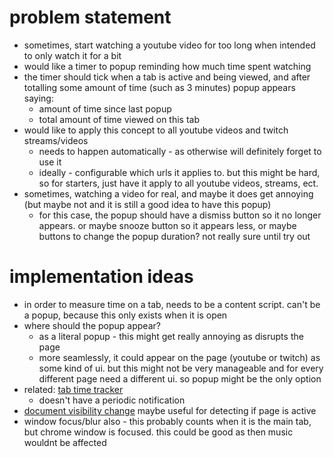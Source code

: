 # problem statement
- sometimes, start watching a youtube video for too long when intended to only watch it for a bit
- would like a timer to popup reminding how much time spent watching
- the timer should tick when a tab is active and being viewed, and after totalling some amount of time (such as 3 minutes) popup appears saying:
    - amount of time since last popup
    - total amount of time viewed on this tab
- would like to apply this concept to all youtube videos and twitch streams/videos
    - needs to happen automatically - as otherwise will definitely forget to use it
    - ideally - configurable which urls it applies to. but this might be hard, so for starters, just have it apply to all youtube videos, streams, ect.
- sometimes, watching a video for real, and maybe it does get annoying (but maybe not and it is still a good idea to have this popup)
    - for this case, the popup should have a dismiss button so it no longer appears. or maybe snooze button so it appears less, or maybe buttons to change the popup duration? not really sure until try out

# implementation ideas
- in order to measure time on a tab, needs to be a content script. can't be a popup, because this only exists when it is open
- where should the popup appear?
    - as a literal popup - this might get really annoying as disrupts the page
    - more seamlessly, it could appear on the page (youtube or twitch) as some kind of ui.  but this might not be very manageable and for every different page need a different ui. so popup might be the only option
- related: [tab time tracker](https://chromewebstore.google.com/detail/tab-time-tracker/nmopfbobjebfhkhnlkemgpjkncbenihj)
    - doesn't have a periodic notification
- [document visibility change](https://developer.mozilla.org/en-US/docs/Web/API/Document/visibilitychange_event) maybe useful for detecting if page is active
- window focus/blur also - this probably counts when it is the main tab, but chrome window is focused. this could be good as then music wouldnt be affected